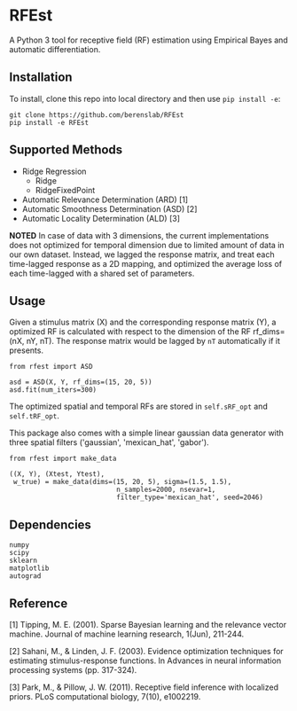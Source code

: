 # RFEst

A Python 3 tool for receptive field (RF) estimation using Empirical Bayes and automatic differentiation. 

## Installation

To install, clone this repo into local directory and then use `pip install -e`:

    git clone https://github.com/berenslab/RFEst
    pip install -e RFEst

## Supported Methods

* Ridge Regression 
    * Ridge 
    * RidgeFixedPoint 
* Automatic Relevance Determination (ARD) [1]
* Automatic Smoothness Determination (ASD) [2]
* Automatic Locality Determination (ALD) [3]

**NOTED** In case of data with 3 dimensions, the current implementations does not optimized for temporal dimension due to limited amount of data in our own dataset. Instead, we lagged the response matrix, and treat each time-lagged response as a 2D mapping, and optimized the average loss of each time-lagged with a shared set of parameters.

## Usage

Given a stimulus matrix (X) and the corresponding response matrix (Y), a optimized RF is calculated with respect to the dimension of the RF rf_dims=(nX, nY, nT). The response matrix would be lagged by `nT` automatically if it presents. 

    from rfest import ASD

    asd = ASD(X, Y, rf_dims=(15, 20, 5))
    asd.fit(num_iters=300)

The optimized spatial and temporal RFs are stored in `self.sRF_opt` and `self.tRF_opt`.

This package also comes with a simple linear gaussian data generator with three spatial filters ('gaussian', 'mexican_hat', 'gabor').

    from rfest import make_data

    ((X, Y), (Xtest, Ytest), 
     w_true) = make_data(dims=(15, 20, 5), sigma=(1.5, 1.5),
                               n_samples=2000, nsevar=1, 
                               filter_type='mexican_hat', seed=2046)    

## Dependencies

    numpy
    scipy
    sklearn
    matplotlib
    autograd

## Reference

[1] Tipping, M. E. (2001). Sparse Bayesian learning and the relevance vector machine. Journal of machine learning research, 1(Jun), 211-244.

[2] Sahani, M., & Linden, J. F. (2003). Evidence optimization techniques for estimating stimulus-response functions. In Advances in neural information processing systems (pp. 317-324).

[3] Park, M., & Pillow, J. W. (2011). Receptive field inference with localized priors. PLoS computational biology, 7(10), e1002219.